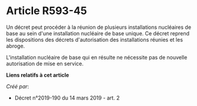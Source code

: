 # Article R593-45

Un décret peut procéder à la réunion de plusieurs installations nucléaires de base au sein d'une installation nucléaire de
base unique. Ce décret reprend les dispositions des décrets d'autorisation des installations réunies et les abroge.

L'installation nucléaire de base qui en résulte ne nécessite pas de nouvelle autorisation de mise en service.

**Liens relatifs à cet article**

_Créé par_:

  - Décret n°2019-190 du 14 mars 2019 - art. 2
